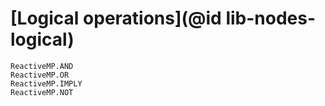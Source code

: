 # [Logical operations](@id lib-nodes-logical)

```@docs
ReactiveMP.AND
ReactiveMP.OR
ReactiveMP.IMPLY
ReactiveMP.NOT
```
